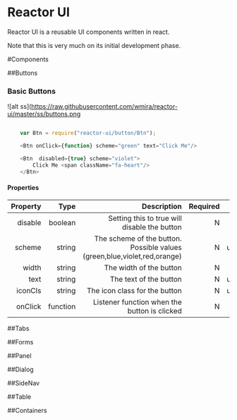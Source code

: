 Reactor UI
=========

Reactor UI is a reusable UI components written in react.

Note that this is very much on its initial development phase.

#Components

##Buttons

### Basic Buttons

![alt ss](https://raw.githubusercontent.com/wmira/reactor-ui/master/ss/buttons.png

```javascript

    var Btn = require("reactor-ui/button/Btn");

    <Btn onClick={function} scheme="green" text="Click Me"/>

    <Btn  disabled={true} scheme="violet">
        Click Me <span className="fa-heart"/>
    </Btn>

```

#### Properties

| Property     | Type | Description   | Required  | Default  |
| ------------:|------:|-------------:| ---------:|---------:|
| disable      | boolean | Setting this to true will disable the button | N | false |
| scheme       | string | The scheme of the button. Possible values (green,blue,violet,red,orange)  | N | undefined/null |
| width        | string | The width of the button  |  N |  auto |
| text         | string | The text of the button | N | undefined/null |
| iconCls      | string | The icon class for the button | N | undefined/null |
| onClick      | function | Listener function when the button is clicked | N



##Tabs


##Forms

##Panel

##Dialog

##SideNav

##Table

##Containers